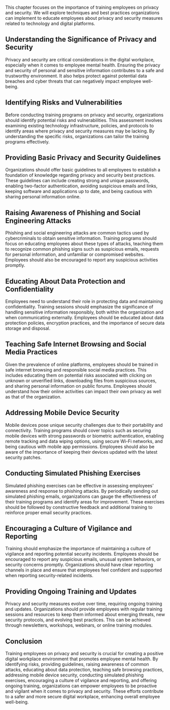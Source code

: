 
This chapter focuses on the importance of training employees on privacy and security. We will explore techniques and best practices organizations can implement to educate employees about privacy and security measures related to technology and digital platforms.

## Understanding the Significance of Privacy and Security

Privacy and security are critical considerations in the digital workplace, especially when it comes to employee mental health. Ensuring the privacy and security of personal and sensitive information contributes to a safe and trustworthy environment. It also helps protect against potential data breaches and cyber threats that can negatively impact employee well-being.

## Identifying Risks and Vulnerabilities

Before conducting training programs on privacy and security, organizations should identify potential risks and vulnerabilities. This assessment involves examining existing technology infrastructure, policies, and protocols to identify areas where privacy and security measures may be lacking. By understanding the specific risks, organizations can tailor the training programs effectively.

## Providing Basic Privacy and Security Guidelines

Organizations should offer basic guidelines to all employees to establish a foundation of knowledge regarding privacy and security best practices. These guidelines can include creating strong and unique passwords, enabling two-factor authentication, avoiding suspicious emails and links, keeping software and applications up to date, and being cautious with sharing personal information online.

## Raising Awareness of Phishing and Social Engineering Attacks

Phishing and social engineering attacks are common tactics used by cybercriminals to obtain sensitive information. Training programs should focus on educating employees about these types of attacks, teaching them to recognize common phishing signs such as suspicious emails, requests for personal information, and unfamiliar or compromised websites. Employees should also be encouraged to report any suspicious activities promptly.

## Educating About Data Protection and Confidentiality

Employees need to understand their role in protecting data and maintaining confidentiality. Training sessions should emphasize the significance of handling sensitive information responsibly, both within the organization and when communicating externally. Employees should be educated about data protection policies, encryption practices, and the importance of secure data storage and disposal.

## Teaching Safe Internet Browsing and Social Media Practices

Given the prevalence of online platforms, employees should be trained in safe internet browsing and responsible social media practices. This includes educating them on potential risks associated with clicking on unknown or unverified links, downloading files from suspicious sources, and sharing personal information on public forums. Employees should understand how their online activities can impact their own privacy as well as that of the organization.

## Addressing Mobile Device Security

Mobile devices pose unique security challenges due to their portability and connectivity. Training programs should cover topics such as securing mobile devices with strong passwords or biometric authentication, enabling remote tracking and data wiping options, using secure Wi-Fi networks, and being cautious with mobile app permissions. Employees should also be aware of the importance of keeping their devices updated with the latest security patches.

## Conducting Simulated Phishing Exercises

Simulated phishing exercises can be effective in assessing employees' awareness and response to phishing attacks. By periodically sending out simulated phishing emails, organizations can gauge the effectiveness of their training programs and identify areas for improvement. These exercises should be followed by constructive feedback and additional training to reinforce proper email security practices.

## Encouraging a Culture of Vigilance and Reporting

Training should emphasize the importance of maintaining a culture of vigilance and reporting potential security incidents. Employees should be encouraged to report any suspicious emails, unusual system behaviors, or security concerns promptly. Organizations should have clear reporting channels in place and ensure that employees feel confident and supported when reporting security-related incidents.

## Providing Ongoing Training and Updates

Privacy and security measures evolve over time, requiring ongoing training and updates. Organizations should provide employees with regular training sessions and resources to keep them informed about emerging threats, new security protocols, and evolving best practices. This can be achieved through newsletters, workshops, webinars, or online training modules.

## Conclusion

Training employees on privacy and security is crucial for creating a positive digital workplace environment that promotes employee mental health. By identifying risks, providing guidelines, raising awareness of common attacks, educating about data protection, teaching safe browsing practices, addressing mobile device security, conducting simulated phishing exercises, encouraging a culture of vigilance and reporting, and offering ongoing training, organizations can empower employees to be proactive and vigilant when it comes to privacy and security. These efforts contribute to a safer and more secure digital workplace, enhancing overall employee well-being.
